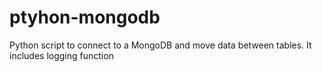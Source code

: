 # ptyhon-mongodb
Python script to connect to a MongoDB  and  move data between tables. It includes logging  function
